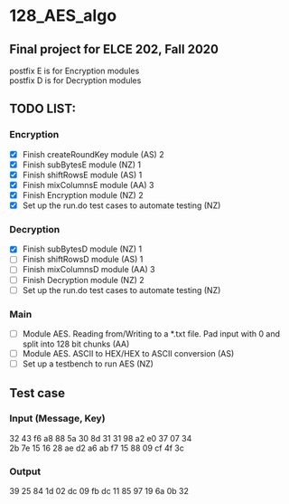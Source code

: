# 128_AES_algo
## Final project for ELCE 202, Fall 2020

postfix E is for Encryption modules\
postfix D is for Decryption modules

## TODO LIST:
### Encryption
- [x] Finish createRoundKey module (AS) 2
- [x] Finish subBytesE module (NZ) 1
- [x] Finish shiftRowsE module (AS) 1
- [x] Finish mixColumnsE module (AA) 3
- [x] Finish Encryption module (NZ) 2
- [x] Set up the run.do test cases to automate testing (NZ)
### Decryption
- [x] Finish subBytesD module (NZ) 1
- [ ] Finish shiftRowsD module (AS) 1
- [ ] Finish mixColumnsD module (AA) 3
- [ ] Finish Decryption module (NZ) 2
- [ ] Set up the run.do test cases to automate testing (NZ)
### Main
- [ ] Module AES. Reading from/Writing to a *.txt file. Pad input with 0 and split into 128 bit chunks (AA)
- [ ] Module AES. ASCII to HEX/HEX to ASCII conversion (AS)
- [ ] Set up a testbench to run AES (NZ)

## Test case
### Input (Message, Key)
32 43 f6 a8 88 5a 30 8d 31 31 98 a2 e0 37 07 34\
2b 7e 15 16 28 ae d2 a6 ab f7 15 88 09 cf 4f 3c
### Output
39 25 84 1d 02 dc 09 fb dc 11 85 97 19 6a 0b 32